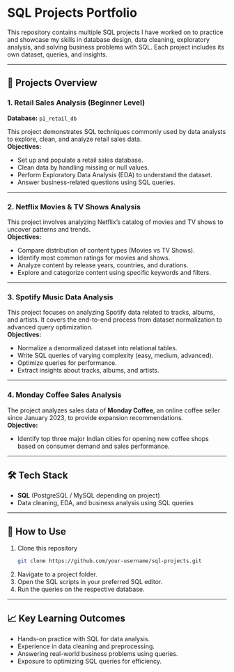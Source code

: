 # SQL Projects Portfolio

This repository contains multiple SQL projects I have worked on to practice and showcase my skills in database design, data cleaning, exploratory analysis, and solving business problems with SQL. Each project includes its own dataset, queries, and insights.

---

## 📌 Projects Overview

### 1. Retail Sales Analysis (Beginner Level)
**Database:** `p1_retail_db`

This project demonstrates SQL techniques commonly used by data analysts to explore, clean, and analyze retail sales data.  
**Objectives:**
- Set up and populate a retail sales database.
- Clean data by handling missing or null values.
- Perform Exploratory Data Analysis (EDA) to understand the dataset.
- Answer business-related questions using SQL queries.

---

### 2. Netflix Movies & TV Shows Analysis
This project involves analyzing Netflix’s catalog of movies and TV shows to uncover patterns and trends.  
**Objectives:**
- Compare distribution of content types (Movies vs TV Shows).
- Identify most common ratings for movies and shows.
- Analyze content by release years, countries, and durations.
- Explore and categorize content using specific keywords and filters.

---

### 3. Spotify Music Data Analysis
This project focuses on analyzing Spotify data related to tracks, albums, and artists. It covers the end-to-end process from dataset normalization to advanced query optimization.  
**Objectives:**
- Normalize a denormalized dataset into relational tables.
- Write SQL queries of varying complexity (easy, medium, advanced).
- Optimize queries for performance.
- Extract insights about tracks, albums, and artists.

---

### 4. Monday Coffee Sales Analysis
The project analyzes sales data of **Monday Coffee**, an online coffee seller since January 2023, to provide expansion recommendations.  
**Objective:**
- Identify top three major Indian cities for opening new coffee shops based on consumer demand and sales performance.

---

## 🛠️ Tech Stack
- **SQL** (PostgreSQL / MySQL depending on project)
- Data cleaning, EDA, and business analysis using SQL queries

---


## 🚀 How to Use
1. Clone this repository  
   ```bash
   git clone https://github.com/your-username/sql-projects.git
   ```
2. Navigate to a project folder.  
3. Open the SQL scripts in your preferred SQL editor.  
4. Run the queries on the respective database.

---

## 📈 Key Learning Outcomes
- Hands-on practice with SQL for data analysis.
- Experience in data cleaning and preprocessing.
- Answering real-world business problems using queries.
- Exposure to optimizing SQL queries for efficiency.
